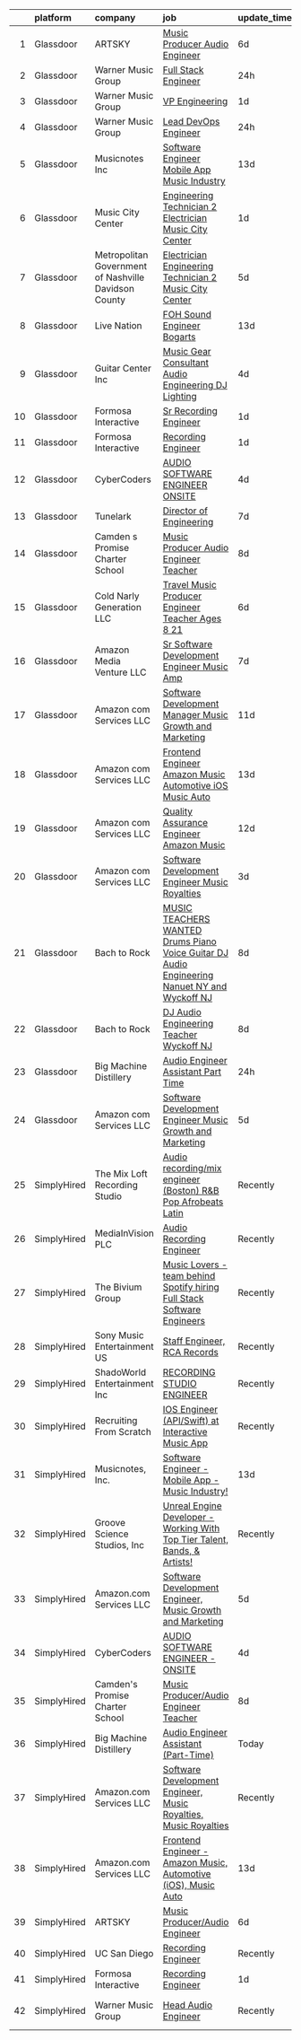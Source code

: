 

|    | platform    | company                                                | job                                                                                                                                                                                                                                                                                                                                                                                                                                                                                                                                                                                                                                                                                                                                                                                                                                                                                                                                                                                                                                                                                                                                                                                                                                                                                                                                                                       | update_time   | location                    |
|---:|:------------|:-------------------------------------------------------|:--------------------------------------------------------------------------------------------------------------------------------------------------------------------------------------------------------------------------------------------------------------------------------------------------------------------------------------------------------------------------------------------------------------------------------------------------------------------------------------------------------------------------------------------------------------------------------------------------------------------------------------------------------------------------------------------------------------------------------------------------------------------------------------------------------------------------------------------------------------------------------------------------------------------------------------------------------------------------------------------------------------------------------------------------------------------------------------------------------------------------------------------------------------------------------------------------------------------------------------------------------------------------------------------------------------------------------------------------------------------------|:--------------|:----------------------------|
|  1 | Glassdoor   | ARTSKY                                                 | [Music Producer Audio Engineer](https://www.glassdoor.com/partner/jobListing.htm?pos=105&ao=1136043&s=58&guid=00000180fa03344ab1cc8d954db15997&src=GD_JOB_AD&t=SR&vt=w&ea=1&cs=1_f79b2fd0&cb=1653461955957&jobListingId=1007872998123&jrtk=3-0-1g3t06d3eghq4801-1g3t06d3tq058800-aa10a2d7787a26ee-)                                                                                                                                                                                                                                                                                                                                                                                                                                                                                                                                                                                                                                                                                                                                                                                                                                                                                                                                                                                                                                                                       | 6d            | Remote                      |
|  2 | Glassdoor   | Warner Music Group                                     | [Full Stack Engineer](https://www.glassdoor.com/partner/jobListing.htm?pos=112&ao=1136043&s=58&guid=00000180fa03344ab1cc8d954db15997&src=GD_JOB_AD&t=SR&vt=w&cs=1_15d18e89&cb=1653461955959&jobListingId=1007889861337&jrtk=3-0-1g3t06d3eghq4801-1g3t06d3tq058800-6853cc2e62a0a637-)                                                                                                                                                                                                                                                                                                                                                                                                                                                                                                                                                                                                                                                                                                                                                                                                                                                                                                                                                                                                                                                                                      | 24h           | Broadway, VA                |
|  3 | Glassdoor   | Warner Music Group                                     | [VP  Engineering](https://www.glassdoor.com/partner/jobListing.htm?pos=123&ao=1136043&s=58&guid=00000180fa03344ab1cc8d954db15997&src=GD_JOB_AD&t=SR&vt=w&cs=1_cb29b4a3&cb=1653461955962&jobListingId=1007887144613&jrtk=3-0-1g3t06d3eghq4801-1g3t06d3tq058800-4cc26bfe033801b0-)                                                                                                                                                                                                                                                                                                                                                                                                                                                                                                                                                                                                                                                                                                                                                                                                                                                                                                                                                                                                                                                                                          | 1d            | Broadway, VA                |
|  4 | Glassdoor   | Warner Music Group                                     | [Lead DevOps Engineer](https://www.glassdoor.com/partner/jobListing.htm?pos=113&ao=1136043&s=58&guid=00000180fa03344ab1cc8d954db15997&src=GD_JOB_AD&t=SR&vt=w&cs=1_66858005&cb=1653461955960&jobListingId=1007889905968&jrtk=3-0-1g3t06d3eghq4801-1g3t06d3tq058800-0eb6bc0044ac636c-)                                                                                                                                                                                                                                                                                                                                                                                                                                                                                                                                                                                                                                                                                                                                                                                                                                                                                                                                                                                                                                                                                     | 24h           | Los Angeles, CA             |
|  5 | Glassdoor   | Musicnotes  Inc                                        | [Software Engineer   Mobile App   Music Industry ](https://www.glassdoor.com/partner/jobListing.htm?pos=101&ao=1110586&s=58&guid=00000180fa03344ab1cc8d954db15997&src=GD_JOB_AD&t=SR&vt=w&ea=1&cs=1_1b23c873&cb=1653461955957&jobListingId=1007854618756&cpc=786328B4A40DC555&jrtk=3-0-1g3t06d3eghq4801-1g3t06d3tq058800-8a0d7cb24181667a--6NYlbfkN0AzOvrGu_UugWgn3GqKRF9Dlu_Ew02IZ-2nOt7BxrJX_YBE1BlDTwY13ctQqRfmQURSaNyfRSySXHolusHAmU2OmsTfPW5iYvKq_e8uPtgBxzj2evNY3OTmd-IMVP3EE9J1lIB6UCcOpqB-_QwKTEQc7NyePneD31bPfp70xk3fMpXbFlqNRHTscnFZvviDcbtu2oaN0l5tJVMs6Q4TyuRkO2awifHFPL_kMG8zP0RJa7FPriN8kuPM2y5aj79r-m7_vLq37NkcoLE2RTD-vUQRd8lYX9nc-Y_UdXcyt6yoL5r2vHeNRgW-V00zjSb3n5htm4aP5idSyO1idYEn7mzyl-slJeJMCq4bU3g6bByGaTVE1c4u1LoQF6RD5uMp1J03ykjQ0x05nQfofJdGkf_PxHygG__0M7ClDWsk1EyQfXexHyc3FF_htycIIqp5ugvoB6tEsiUiSs2kj7O90ZXG4FfhY5BEZ81gs20HP6QmCPoAuimjX2j1ThKpSEnrR_NtxE7NKpeVuJXJ87Ek_38sqgbEILiKd1Q%3D)                                                                                                                                                                                                                                                                                                                                                                                                                                                 | 13d           | Madison, WI                 |
|  6 | Glassdoor   | Music City Center                                      | [Engineering Technician 2  Electrician    Music City Center](https://www.glassdoor.com/partner/jobListing.htm?pos=114&ao=1136043&s=58&guid=00000180fa03344ab1cc8d954db15997&src=GD_JOB_AD&t=SR&vt=w&cs=1_adb07707&cb=1653461955960&jobListingId=1007886122091&jrtk=3-0-1g3t06d3eghq4801-1g3t06d3tq058800-bdcaae1fdecbf5a5-)                                                                                                                                                                                                                                                                                                                                                                                                                                                                                                                                                                                                                                                                                                                                                                                                                                                                                                                                                                                                                                               | 1d            | Nashville, TN               |
|  7 | Glassdoor   | Metropolitan Government of Nashville   Davidson County | [Electrician   Engineering Technician 2   Music City Center](https://www.glassdoor.com/partner/jobListing.htm?pos=117&ao=1136043&s=58&guid=00000180fa03344ab1cc8d954db15997&src=GD_JOB_AD&t=SR&vt=w&cs=1_9486f13e&cb=1653461955960&jobListingId=1007877161449&jrtk=3-0-1g3t06d3eghq4801-1g3t06d3tq058800-a60cbf4fe012e5c2-)                                                                                                                                                                                                                                                                                                                                                                                                                                                                                                                                                                                                                                                                                                                                                                                                                                                                                                                                                                                                                                               | 5d            | Nashville, TN               |
|  8 | Glassdoor   | Live Nation                                            | [FOH Sound Engineer  Bogarts](https://www.glassdoor.com/partner/jobListing.htm?pos=115&ao=1136043&s=58&guid=00000180fa03344ab1cc8d954db15997&src=GD_JOB_AD&t=SR&vt=w&cs=1_50bee37d&cb=1653461955960&jobListingId=1007854879256&jrtk=3-0-1g3t06d3eghq4801-1g3t06d3tq058800-8a7344ae4d10ecfd-)                                                                                                                                                                                                                                                                                                                                                                                                                                                                                                                                                                                                                                                                                                                                                                                                                                                                                                                                                                                                                                                                              | 13d           | Cincinnati, OH              |
|  9 | Glassdoor   | Guitar Center  Inc                                     | [Music Gear Consultant   Audio Engineering DJ Lighting](https://www.glassdoor.com/partner/jobListing.htm?pos=116&ao=1136043&s=58&guid=00000180fa03344ab1cc8d954db15997&src=GD_JOB_AD&t=SR&vt=w&ea=1&cs=1_f1c9b580&cb=1653461955960&jobListingId=1007880258081&jrtk=3-0-1g3t06d3eghq4801-1g3t06d3tq058800-c95b729aa9b03128-)                                                                                                                                                                                                                                                                                                                                                                                                                                                                                                                                                                                                                                                                                                                                                                                                                                                                                                                                                                                                                                               | 4d            | Nashville, TN               |
| 10 | Glassdoor   | Formosa Interactive                                    | [Sr Recording Engineer](https://www.glassdoor.com/partner/jobListing.htm?pos=107&ao=1136043&s=58&guid=00000180fa03344ab1cc8d954db15997&src=GD_JOB_AD&t=SR&vt=w&ea=1&cs=1_a63fd716&cb=1653461955958&jobListingId=1007885916828&jrtk=3-0-1g3t06d3eghq4801-1g3t06d3tq058800-bd59196daa25faa0-)                                                                                                                                                                                                                                                                                                                                                                                                                                                                                                                                                                                                                                                                                                                                                                                                                                                                                                                                                                                                                                                                               | 1d            | Los Angeles, CA             |
| 11 | Glassdoor   | Formosa Interactive                                    | [Recording Engineer](https://www.glassdoor.com/partner/jobListing.htm?pos=106&ao=1136043&s=58&guid=00000180fa03344ab1cc8d954db15997&src=GD_JOB_AD&t=SR&vt=w&ea=1&cs=1_1b20e8f9&cb=1653461955958&jobListingId=1007885916835&jrtk=3-0-1g3t06d3eghq4801-1g3t06d3tq058800-4510d01c909b9c7b-)                                                                                                                                                                                                                                                                                                                                                                                                                                                                                                                                                                                                                                                                                                                                                                                                                                                                                                                                                                                                                                                                                  | 1d            | Los Angeles, CA             |
| 12 | Glassdoor   | CyberCoders                                            | [AUDIO SOFTWARE ENGINEER   ONSITE](https://www.glassdoor.com/partner/jobListing.htm?pos=104&ao=1110586&s=58&guid=00000180fa03344ab1cc8d954db15997&src=GD_JOB_AD&t=SR&vt=w&ea=1&cs=1_da728539&cb=1653461955958&jobListingId=1007879782802&cpc=F41FEAB56D215062&jrtk=3-0-1g3t06d3eghq4801-1g3t06d3tq058800-2cda343f1474baa2--6NYlbfkN0CpFJQzrgRR8WqXWK1qKKEqALWJw739KlKqr2H-MSI4eoBlI4EFrmor2FYZMP3muM0g9eXF3ORObaK413JWqk-EdlLEg4Q6rN2SVz9qu8p-vTVQOzzd5KDUUpNFSP_KZwf4SgdI_l-JYVzHBtb_gd5csL6jjvJ5-6Jhaq3kjvyOfCKHR_9xjo37R6YhRsROtFh2HvtULIVaJ3G1cd0DbMjns341ns42y5RxqVm-xlKV5839DZ0Ov1-ED6iU9QcRkR-pT9wwyQ4mKzLcbA0DgWi8W0pYB5h8gN1dhqEL6480bd2-VbUj4UL41Q4ZTmeDKQVoz7Tswuwk9qz2G9ZVp8Qp_xz1sRTvodPNqNMT-covE5gDb2QRQVomTkXydM03GMmuIPFiGREhNAL34DHaz2wrvwyivuuLu19Ml7YNFT0CdsXU5UYSaqX6XqTBhqeqIjWIt4aFgN2YSYpNNDAsp0EL1_wi4lap69IafupVzUmywMNHsMnA8vS_3y3t7IvGcl0G2Uc8IOsZum9560kElxCO0522VMVy-FImqTvVJZ_jA8TyfLL_HBiskOstQ2rHIgxLLz0uurkELty4VhngepzaEBiJEu1fxE7y-uCOo5jdWmXA70Tqz78BcgSqSUggXg0L3ncM6cDK1CKHBFh2SoUJog_FLqTpfw1Je-cBq3WonZQRNhVTtPZIEnWthTaGqhYkAaaHXUdEAL6pfAfBkgrHtMJdDVzx6TE77_zjvwPqW_21igyPOccJDY_YGxGLBRSqAxqWhRKhgPwbDGx09aj1hPvRpty0P1qxQWwwbpwrxH8Oy7oboxNoYkud_B17-dNgVq1G78BPtsftEdFllQnCypMyu44l05UpeB8l-ylDDpR_Qwo-SM8q1eWzUJipSD6itdjOXgpr7hTaj9pX0Ty30hURDHPv54qAtMLRpMdv2eWZWXyNEiIfGTm2GSpB3CkKuo9jJ5p6It1P23HkkRrA5vRoxRX8PfA%3D) | 4d            | San Jose, CA                |
| 13 | Glassdoor   | Tunelark                                               | [Director of Engineering](https://www.glassdoor.com/partner/jobListing.htm?pos=120&ao=1136043&s=58&guid=00000180fa03344ab1cc8d954db15997&src=GD_JOB_AD&t=SR&vt=w&ea=1&cs=1_17468ca3&cb=1653461955962&jobListingId=1007869816531&jrtk=3-0-1g3t06d3eghq4801-1g3t06d3tq058800-485309d10dd6d97b-)                                                                                                                                                                                                                                                                                                                                                                                                                                                                                                                                                                                                                                                                                                                                                                                                                                                                                                                                                                                                                                                                             | 7d            | Remote                      |
| 14 | Glassdoor   | Camden s Promise Charter School                        | [Music Producer Audio Engineer Teacher](https://www.glassdoor.com/partner/jobListing.htm?pos=103&ao=1110586&s=58&guid=00000180fa03344ab1cc8d954db15997&src=GD_JOB_AD&t=SR&vt=w&ea=1&cs=1_20967f51&cb=1653461955957&jobListingId=1007867218522&cpc=0C139D4CAD5A6DB2&jrtk=3-0-1g3t06d3eghq4801-1g3t06d3tq058800-278466e3359b7db1--6NYlbfkN0D6A1QuIVQCGUVbCRicr-hSJsn01TJKr5LNn1ohysJVm-pTzpBaUYLkSZnAhkKJAYVbcJRjyqDLqekTY3uXtxy-zaLfZ60PCz8SdqEHQBG0My-7i3GQ6poRS7fEicfoTVRo28iGbaroqNGYO47zVAcbTpFAG90y6ht_-yyoQrhfbqThn8NzM67AOyz2xfmnDLpcl_RbLpbdM46ZbkpbzyUzWxwfzy8FkYaiZNP6Coh5x0dD37dMGLzJ7nb-jBRnsIHC5lw2rGFqqKtGBP6x5xvUT25Hs3x28n14e2Izqdcs_vbtJkPii4doUA-dMh_pOb9K8Puk9iEUWhwgGqGULRWE5pEHRi6SqOVYpSMNSxWWF4X-Z8svea-JtDmDyoktziiMSzbttzzPzYlc922swzVpmxpl90RhxUIE68EEdeFmaRFfB2Jng8L2-X7vyMql-5qIo9GZ_8ESyPkKLXXPTJaebeEDKoHnJGXGMw8due9Neo0S01UN-CS9oqSp5Wgw58o8m0WJ-dNvz9DEhwLphMpHWGhsjCVyrsg%3D)                                                                                                                                                                                                                                                                                                                                                                                                                                                            | 8d            | Camden, NJ                  |
| 15 | Glassdoor   | Cold Narly Generation LLC                              | [Travel Music Producer Engineer Teacher  Ages 8 21 ](https://www.glassdoor.com/partner/jobListing.htm?pos=111&ao=1136043&s=58&guid=00000180fa03344ab1cc8d954db15997&src=GD_JOB_AD&t=SR&vt=w&ea=1&cs=1_655d3bdc&cb=1653461955959&jobListingId=1007872857867&jrtk=3-0-1g3t06d3eghq4801-1g3t06d3tq058800-9dc084fe554235f9-)                                                                                                                                                                                                                                                                                                                                                                                                                                                                                                                                                                                                                                                                                                                                                                                                                                                                                                                                                                                                                                                  | 6d            | Columbus, OH                |
| 16 | Glassdoor   | Amazon Media Venture LLC                               | [Sr  Software Development Engineer  Music  Amp ](https://www.glassdoor.com/partner/jobListing.htm?pos=109&ao=1136043&s=58&guid=00000180fa03344ab1cc8d954db15997&src=GD_JOB_AD&t=SR&vt=w&cs=1_9756bacc&cb=1653461955958&jobListingId=1007870227924&jrtk=3-0-1g3t06d3eghq4801-1g3t06d3tq058800-f4ac579194528f27-)                                                                                                                                                                                                                                                                                                                                                                                                                                                                                                                                                                                                                                                                                                                                                                                                                                                                                                                                                                                                                                                           | 7d            | Washington, DC              |
| 17 | Glassdoor   | Amazon com Services LLC                                | [Software Development Manager  Music Growth and Marketing](https://www.glassdoor.com/partner/jobListing.htm?pos=122&ao=1136043&s=58&guid=00000180fa03344ab1cc8d954db15997&src=GD_JOB_AD&t=SR&vt=w&cs=1_bc516ea8&cb=1653461955962&jobListingId=1007861748369&jrtk=3-0-1g3t06d3eghq4801-1g3t06d3tq058800-6bead823448ebb3a-)                                                                                                                                                                                                                                                                                                                                                                                                                                                                                                                                                                                                                                                                                                                                                                                                                                                                                                                                                                                                                                                 | 11d           | San Francisco, CA           |
| 18 | Glassdoor   | Amazon com Services LLC                                | [Frontend Engineer   Amazon Music  Automotive  iOS   Music Auto](https://www.glassdoor.com/partner/jobListing.htm?pos=118&ao=1136043&s=58&guid=00000180fa03344ab1cc8d954db15997&src=GD_JOB_AD&t=SR&vt=w&cs=1_679b007f&cb=1653461955960&jobListingId=1007853147563&jrtk=3-0-1g3t06d3eghq4801-1g3t06d3tq058800-7584987cc9c0d956-)                                                                                                                                                                                                                                                                                                                                                                                                                                                                                                                                                                                                                                                                                                                                                                                                                                                                                                                                                                                                                                           | 13d           | Sunnyvale, CA               |
| 19 | Glassdoor   | Amazon com Services LLC                                | [Quality Assurance Engineer   Amazon Music](https://www.glassdoor.com/partner/jobListing.htm?pos=110&ao=1136043&s=58&guid=00000180fa03344ab1cc8d954db15997&src=GD_JOB_AD&t=SR&vt=w&cs=1_6ac1e7ec&cb=1653461955958&jobListingId=1007856180563&jrtk=3-0-1g3t06d3eghq4801-1g3t06d3tq058800-f4cb0e77a18ca042-)                                                                                                                                                                                                                                                                                                                                                                                                                                                                                                                                                                                                                                                                                                                                                                                                                                                                                                                                                                                                                                                                | 12d           | Atlanta, GA                 |
| 20 | Glassdoor   | Amazon com Services LLC                                | [Software Development Engineer  Music Royalties](https://www.glassdoor.com/partner/jobListing.htm?pos=119&ao=1136043&s=58&guid=00000180fa03344ab1cc8d954db15997&src=GD_JOB_AD&t=SR&vt=w&cs=1_ffbdf962&cb=1653461955961&jobListingId=1007880967798&jrtk=3-0-1g3t06d3eghq4801-1g3t06d3tq058800-3e5a769f467bfadb-)                                                                                                                                                                                                                                                                                                                                                                                                                                                                                                                                                                                                                                                                                                                                                                                                                                                                                                                                                                                                                                                           | 3d            | Sunnyvale, CA               |
| 21 | Glassdoor   | Bach to Rock                                           | [MUSIC TEACHERS WANTED   Drums  Piano  Voice  Guitar  DJ  Audio Engineering   Nanuet  NY and Wyckoff  NJ](https://www.glassdoor.com/partner/jobListing.htm?pos=121&ao=1136043&s=58&guid=00000180fa03344ab1cc8d954db15997&src=GD_JOB_AD&t=SR&vt=w&ea=1&cs=1_f10f9975&cb=1653461955962&jobListingId=1007868059854&jrtk=3-0-1g3t06d3eghq4801-1g3t06d3tq058800-67e342358656c3d2-)                                                                                                                                                                                                                                                                                                                                                                                                                                                                                                                                                                                                                                                                                                                                                                                                                                                                                                                                                                                             | 8d            | Nanuet, NY                  |
| 22 | Glassdoor   | Bach to Rock                                           | [DJ   Audio Engineering Teacher  Wyckoff NJ](https://www.glassdoor.com/partner/jobListing.htm?pos=124&ao=1136043&s=58&guid=00000180fa03344ab1cc8d954db15997&src=GD_JOB_AD&t=SR&vt=w&ea=1&cs=1_36892425&cb=1653461955962&jobListingId=1007868060303&jrtk=3-0-1g3t06d3eghq4801-1g3t06d3tq058800-4e934c2f423fbbfc-)                                                                                                                                                                                                                                                                                                                                                                                                                                                                                                                                                                                                                                                                                                                                                                                                                                                                                                                                                                                                                                                          | 8d            | Wyckoff, NJ                 |
| 23 | Glassdoor   | Big Machine Distillery                                 | [Audio Engineer Assistant  Part Time ](https://www.glassdoor.com/partner/jobListing.htm?pos=102&ao=1110586&s=58&guid=00000180fa03344ab1cc8d954db15997&src=GD_JOB_AD&t=SR&vt=w&ea=1&cs=1_7d3d6a50&cb=1653461955957&jobListingId=1007889467640&cpc=82B3195DA92CAF92&jrtk=3-0-1g3t06d3eghq4801-1g3t06d3tq058800-1401fd6913d44617--6NYlbfkN0B3EJneg5qDM0oun6GLcFyXx5gfsGarDe-RHEAPYzCIbOxQxopGPy-FX35NKcPH7CyBpmf8SR9hZ6ryU37lHoZefKAx2QhQCTamgh5uzb78mxT2GH0bdIWJUDWR9s4Kyfv9zXA8YrTDTd3fl7Z0Jig0Wytv5uNB31YK1_n2lY_egvrqmvRCJiKxKERahelxyeRS8Qu6f3Wre5ZgaKuxkKyCZMsf07JW-mDt6S-EBzasb6n2KPhVZhbax5-9HoIe1YF7sdTCK6KoOH11YafryuXU7Oyz45RgTXVqet5JW5mo4X4HUaVtGLlREir1qEpToDk6ehU3ASzplDC9H_K31wpFuRIm_8rLO3Mq_YKp1DglEeerLwv2JwKc6N2-uLg_U_QsuOQodsVWcYfFebXmAiPSHrdZM27NUhpJZpEUdWGr9emZWUv_1ps94EqpIAUthy5aF1n-uryhNPX8PNGXB-65MFiwsca13lhntAq4d-bkZDgV2zrEyJ7AcuZHs_A7Pmo%3D)                                                                                                                                                                                                                                                                                                                                                                                                                                                                                             | 24h           | Nashville, TN               |
| 24 | Glassdoor   | Amazon com Services LLC                                | [Software Development Engineer  Music Growth and Marketing](https://www.glassdoor.com/partner/jobListing.htm?pos=108&ao=1136043&s=58&guid=00000180fa03344ab1cc8d954db15997&src=GD_JOB_AD&t=SR&vt=w&cs=1_ff118fd3&cb=1653461955958&jobListingId=1007877214126&jrtk=3-0-1g3t06d3eghq4801-1g3t06d3tq058800-047b79e414c535b4-)                                                                                                                                                                                                                                                                                                                                                                                                                                                                                                                                                                                                                                                                                                                                                                                                                                                                                                                                                                                                                                                | 5d            | San Francisco, CA           |
| 25 | SimplyHired | The Mix Loft Recording Studio                          | [Audio recording/mix engineer (Boston) R&B Pop Afrobeats Latin](https://www.simplyhired.com/job/ItBDeQewPykczH3FXc7X40hudhT4rMdltMW5EuKQQQFv6bR65Fc9SA?q=music+engineer)                                                                                                                                                                                                                                                                                                                                                                                                                                                                                                                                                                                                                                                                                                                                                                                                                                                                                                                                                                                                                                                                                                                                                                                                  | Recently      | Quincy, MA                  |
| 26 | SimplyHired | MediaInVision PLC                                      | [Audio Recording Engineer](https://www.simplyhired.com/job/jlxEGdNwFsqeIO-5xByk8PRkrLCpkzLgeM-Y76ehDzu_Gx_OI6Yarg?q=music+engineer)                                                                                                                                                                                                                                                                                                                                                                                                                                                                                                                                                                                                                                                                                                                                                                                                                                                                                                                                                                                                                                                                                                                                                                                                                                       | Recently      | Los Angeles, CA             |
| 27 | SimplyHired | The Bivium Group                                       | [Music Lovers - team behind Spotify hiring Full Stack Software Engineers](https://www.simplyhired.com/job/mG4k8jolCoSrWLgW6eqeXsUGR3pPFXcLyrjxoinfzV2qZko2K-L12A?q=music+engineer)                                                                                                                                                                                                                                                                                                                                                                                                                                                                                                                                                                                                                                                                                                                                                                                                                                                                                                                                                                                                                                                                                                                                                                                        | Recently      | Remote                      |
| 28 | SimplyHired | Sony Music Entertainment US                            | [Staff Engineer, RCA Records](https://www.simplyhired.com/job/dwkMmDXnT1hAmYDd9mYCsbJlC48Fo9KuuDMR62WYReptlyXKnOCFWQ?q=music+engineer)                                                                                                                                                                                                                                                                                                                                                                                                                                                                                                                                                                                                                                                                                                                                                                                                                                                                                                                                                                                                                                                                                                                                                                                                                                    | Recently      | Los Angeles, CA             |
| 29 | SimplyHired | ShadoWorld Entertainment Inc                           | [RECORDING STUDIO ENGINEER](https://www.simplyhired.com/job/LuUo1uNsflz97Kc2VUvstOqF-GlyVnesKKVECsAsCY7m3CzEC5ML1A?q=music+engineer)                                                                                                                                                                                                                                                                                                                                                                                                                                                                                                                                                                                                                                                                                                                                                                                                                                                                                                                                                                                                                                                                                                                                                                                                                                      | Recently      | Los Angeles, CA             |
| 30 | SimplyHired | Recruiting From Scratch                                | [IOS Engineer (API/Swift) at Interactive Music App](https://www.simplyhired.com/job/YQyfaX_3BvUCcgj2FJVDqeuW-7yFKjvlKffiXPqade0bxV41zehwUQ?q=music+engineer)                                                                                                                                                                                                                                                                                                                                                                                                                                                                                                                                                                                                                                                                                                                                                                                                                                                                                                                                                                                                                                                                                                                                                                                                              | Recently      | Milpitas, CA +100 locations |
| 31 | SimplyHired | Musicnotes, Inc.                                       | [Software Engineer - Mobile App - Music Industry!](https://www.simplyhired.com/job/znPtqyuOs7-wVaRUojghv2RSA5GqEzrKbutvPlgAZWT6nXoyEGnC5Q?q=music+engineer)                                                                                                                                                                                                                                                                                                                                                                                                                                                                                                                                                                                                                                                                                                                                                                                                                                                                                                                                                                                                                                                                                                                                                                                                               | 13d           | Madison, WI                 |
| 32 | SimplyHired | Groove Science Studios, Inc                            | [Unreal Engine Developer - Working With Top Tier Talent, Bands, & Artists!](https://www.simplyhired.com/job/tMUv0bhv1WXQseALxCUyt4HnppYbuHAxKhmBeo43qD4xlbIyIH-L1Q?q=music+engineer)                                                                                                                                                                                                                                                                                                                                                                                                                                                                                                                                                                                                                                                                                                                                                                                                                                                                                                                                                                                                                                                                                                                                                                                      | Recently      | Remote                      |
| 33 | SimplyHired | Amazon.com Services LLC                                | [Software Development Engineer, Music Growth and Marketing](https://www.simplyhired.com/job/OVXpK5YkpxI9xFhxQrUjzv-7igmzFmj8qDDqMpor3viaHb09_9E_oQ?q=music+engineer)                                                                                                                                                                                                                                                                                                                                                                                                                                                                                                                                                                                                                                                                                                                                                                                                                                                                                                                                                                                                                                                                                                                                                                                                      | 5d            | Seattle, WA +3 locations    |
| 34 | SimplyHired | CyberCoders                                            | [AUDIO SOFTWARE ENGINEER - ONSITE](https://www.simplyhired.com/job/zqapIspmSVJfigDzrU1xAN_eT0BHP5XqXw652Dl0IxhaovvdbH784A?q=music+engineer)                                                                                                                                                                                                                                                                                                                                                                                                                                                                                                                                                                                                                                                                                                                                                                                                                                                                                                                                                                                                                                                                                                                                                                                                                               | 4d            | San Jose, CA                |
| 35 | SimplyHired | Camden's Promise Charter School                        | [Music Producer/Audio Engineer Teacher](https://www.simplyhired.com/job/l9PJfcPPBVooQjznIQ7VLgR2oLGIZF4pMRyQSenxexlCDqVeK7eeog?q=music+engineer)                                                                                                                                                                                                                                                                                                                                                                                                                                                                                                                                                                                                                                                                                                                                                                                                                                                                                                                                                                                                                                                                                                                                                                                                                          | 8d            | Camden, NJ                  |
| 36 | SimplyHired | Big Machine Distillery                                 | [Audio Engineer Assistant (Part-Time)](https://www.simplyhired.com/job/LcsaGaOeLmJ4o00IGcpt3BP33KpMfC-wtiXZzxNZ_UcJeRVt5s5x4Q?q=music+engineer)                                                                                                                                                                                                                                                                                                                                                                                                                                                                                                                                                                                                                                                                                                                                                                                                                                                                                                                                                                                                                                                                                                                                                                                                                           | Today         | Nashville, TN               |
| 37 | SimplyHired | Amazon.com Services LLC                                | [Software Development Engineer, Music Royalties, Music Royalties](https://www.simplyhired.com/job/-mzCGy88uaJCs8TZb_eAWE643LV6ctsQ6pj6EJ2xTxVgrbqahsUFBQ?q=music+engineer)                                                                                                                                                                                                                                                                                                                                                                                                                                                                                                                                                                                                                                                                                                                                                                                                                                                                                                                                                                                                                                                                                                                                                                                                | Recently      | Sunnyvale, CA               |
| 38 | SimplyHired | Amazon.com Services LLC                                | [Frontend Engineer - Amazon Music, Automotive (iOS), Music Auto](https://www.simplyhired.com/job/VQdz2PFegWGejNp9QHoTOkazuIbCGsv8zeNSvWRy3iLWwKg_jWR1AQ?q=music+engineer)                                                                                                                                                                                                                                                                                                                                                                                                                                                                                                                                                                                                                                                                                                                                                                                                                                                                                                                                                                                                                                                                                                                                                                                                 | 13d           | Sunnyvale, CA               |
| 39 | SimplyHired | ARTSKY                                                 | [Music Producer/Audio Engineer](https://www.simplyhired.com/job/BbM7NTnRalz9-Fudxd0oQm7UeYC8yFZYx4Pm0xqhMZxGF5zeFnYAdA?q=music+engineer)                                                                                                                                                                                                                                                                                                                                                                                                                                                                                                                                                                                                                                                                                                                                                                                                                                                                                                                                                                                                                                                                                                                                                                                                                                  | 6d            | Remote                      |
| 40 | SimplyHired | UC San Diego                                           | [Recording Engineer](https://www.simplyhired.com/job/yTpCqRT0oP7YGJcunQ7BRVX48CYRkfTXFAQOVVPMQA39VcFg877Hlg?q=music+engineer)                                                                                                                                                                                                                                                                                                                                                                                                                                                                                                                                                                                                                                                                                                                                                                                                                                                                                                                                                                                                                                                                                                                                                                                                                                             | Recently      | San Diego, CA               |
| 41 | SimplyHired | Formosa Interactive                                    | [Recording Engineer](https://www.simplyhired.com/job/29sDM0Sr9JlQYH7solN3F74VDbJwVqpkxGxp49jc-twKzjzyunLXRQ?q=music+engineer)                                                                                                                                                                                                                                                                                                                                                                                                                                                                                                                                                                                                                                                                                                                                                                                                                                                                                                                                                                                                                                                                                                                                                                                                                                             | 1d            | Los Angeles, CA             |
| 42 | SimplyHired | Warner Music Group                                     | [Head Audio Engineer](https://www.simplyhired.com/job/Ak_aF3uIVOBKuUh53krJn-2yhgnU_mLHY5--WgzuobPfw0Ep5a-XVg?q=music+engineer)                                                                                                                                                                                                                                                                                                                                                                                                                                                                                                                                                                                                                                                                                                                                                                                                                                                                                                                                                                                                                                                                                                                                                                                                                                            | Recently      | Hollywood, CA +1 location   |